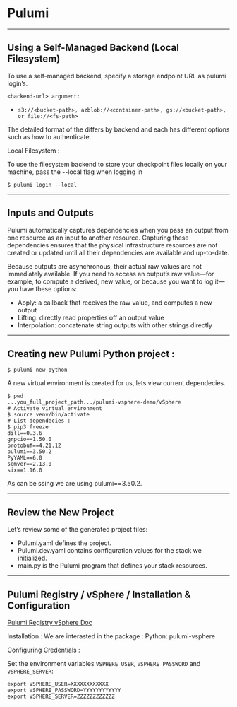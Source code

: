 
# Pulumi
---

##  Using a Self-Managed Backend  (Local Filesystem)

To use a self-managed backend, specify a storage endpoint URL as pulumi login’s.

```<backend-url> argument:```
 * ```s3://<bucket-path>, azblob://<container-path>, gs://<bucket-path>, or file://<fs-path>```


The detailed format of the <backend-url> differs by backend and each has different options such as how to authenticate.
 
Local Filesystem :

To use the filesystem backend to store your checkpoint files locally on your machine, pass the --local flag when logging in

```console
$ pulumi login --local 
```






---

## Inputs and Outputs
Pulumi automatically captures dependencies when you pass an output from one resource as an input to another resource. Capturing these dependencies ensures that the physical infrastructure resources are not created or updated until all their dependencies are available and up-to-date.


Because outputs are asynchronous, their actual raw values are not immediately available. If you need to access an output’s raw value—for example, to compute a derived, new value, or because you want to log it—you have these options:

* Apply: a callback that receives the raw value, and computes a new output
* Lifting: directly read properties off an output value
* Interpolation: concatenate string outputs with other strings directly



---

## Creating new Pulumi Python project :

```console
$ pulumi new python 
```

A new virtual environment is created for us, lets view current dependecies.
```console 
$ pwd
...you_full_project_path.../pulumi-vsphere-demo/vSphere
# Activate virtual environment 
$ source venv/bin/activate
# List dependecies :
$ pip3 freeze 
dill==0.3.6
grpcio==1.50.0
protobuf==4.21.12
pulumi==3.50.2
PyYAML==6.0
semver==2.13.0
six==1.16.0
```

As can be ssing we are using pulumi==3.50.2.


---

## Review the New Project

Let’s review some of the generated project files:

* Pulumi.yaml defines the project.
* Pulumi.dev.yaml contains configuration values for the stack we initialized.
* main.py is the Pulumi program that defines your stack resources.


---

## Pulumi Registry / vSphere /  Installation & Configuration

[Pulumi Registry vSphere Doc](https://www.pulumi.com/registry/packages/vsphere/installation-configuration/)

Installation :
We are interasted in the package : Python: pulumi-vsphere 



Configuring Credentials :

Set the environment variables ```VSPHERE_USER```, ```VSPHERE_PASSWORD``` and ```VSPHERE_SERVER```:
```console
export VSPHERE_USER=XXXXXXXXXXXX
export VSPHERE_PASSWORD=YYYYYYYYYYYY
export VSPHERE_SERVER=ZZZZZZZZZZZZ
```


